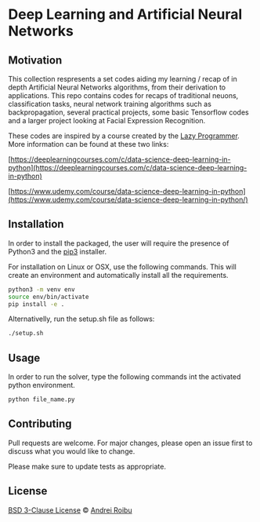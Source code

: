 # Deep Learning and Artificial Neural Networks
## Motivation
This collection respresents a set codes aiding my learning / recap of in depth Artificial Neural Networks algorithms, from their derivation to applications. This repo contains codes for recaps of traditional neuons, classification tasks, neural network training algorithms such as backpropagation, several practical projects, some basic Tensorflow codes and a larger project looking at Facial Expression Recognition. 

These codes are inspired by a course created by the [Lazy Programmer](https://github.com/lazyprogrammer). More information can be found at these two links:

[https://deeplearningcourses.com/c/data-science-deep-learning-in-python](https://deeplearningcourses.com/c/data-science-deep-learning-in-python)

[https://www.udemy.com/course/data-science-deep-learning-in-python](https://www.udemy.com/course/data-science-deep-learning-in-python/)

## Installation
In order to install the packaged, the user will require the presence of Python3 and the [pip3](https://pip.pypa.io/en/stable/) installer. 

For installation on Linux or OSX, use the following commands. This will create an environment and automatically install all the requirements.

```bash
python3 -m venv env
source env/bin/activate
pip install -e .
```

Alternativelly, run the setup.sh file as follows:

```bash
./setup.sh
```

## Usage
In order to run the solver, type the following commands int the activated python environment. 

```python
python file_name.py
```

## Contributing
Pull requests are welcome. For major changes, please open an issue first to discuss what you would like to change.

Please make sure to update tests as appropriate.

## License
[BSD 3-Clause License](https://opensource.org/licenses/BSD-3-Clause) © [Andrei Roibu](https://github.com/AndreiRoibu)
